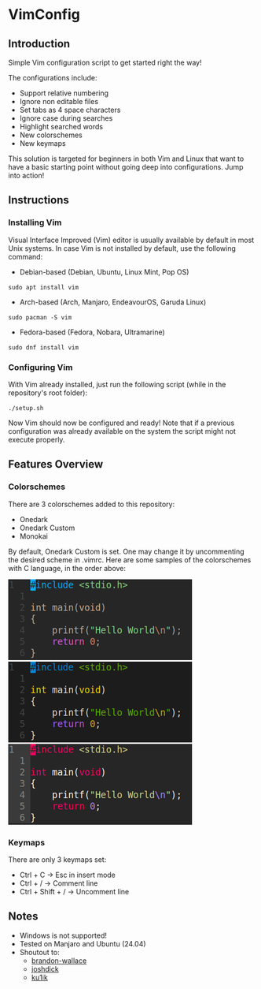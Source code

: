 # VimConfig

## Introduction

Simple Vim configuration script to get started right the way!

The configurations include:
- Support relative numbering
- Ignore non editable files
- Set tabs as 4 space characters
- Ignore case during searches
- Highlight searched words
- New colorschemes
- New keymaps

This solution is targeted for beginners in both Vim and Linux that want to have a basic starting point without going deep into configurations.
Jump into action!

## Instructions

### Installing Vim

Visual Interface Improved (Vim) editor is usually available by default in most Unix systems. In case Vim is not installed by default, use the following command:
 
- Debian-based (Debian, Ubuntu, Linux Mint, Pop OS)
```shell
sudo apt install vim
```

- Arch-based (Arch, Manjaro, EndeavourOS, Garuda Linux)
```shell
sudo pacman -S vim
```

- Fedora-based (Fedora, Nobara, Ultramarine)
```shell
sudo dnf install vim
```

### Configuring Vim

With Vim already installed, just run the following script (while in the repository's root folder):

```shell
./setup.sh
```

Now Vim should now be configured and ready!
Note that if a previous configuration was already available on the system the script might not execute properly.

## Features Overview

### Colorschemes

There are 3 colorschemes added to this repository:

- Onedark
- Onedark Custom
- Monokai

By default, Onedark Custom is set. One may change it by uncommenting the desired scheme in .vimrc. Here are some samples of the colorschemes with C language, in the order above:

![Onedark](img/onedark.png) 
![Onedark Custom](img/onedarkcustom.png) 
![Monokai](img/monokai.png) 

### Keymaps

There are only 3 keymaps set:

- Ctrl + C -> Esc in insert mode
- Ctrl + / -> Comment line
- Ctrl + Shift + / -> Uncomment line

## Notes

- Windows is not supported!
- Tested on Manjaro and Ubuntu (24.04)
- Shoutout to:
    - [brandon-wallace](https://github.com/brandon-wallace/vimrc)
    - [joshdick](https://github.com/joshdick/onedark.vim)
    - [ku1ik](https://github.com/ku1ik/vim-monokai)

